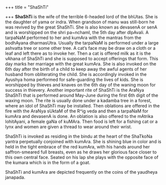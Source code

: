 +++
title = "ShaShTi"

+++
**ShaShTi** is the wife of the terrible 6-headed lord of the bhUtas. She
is the daughter of yama or indra. When grandson of manu was still-born
he was revived by the great ShaShTi. She is also known as devasenA or
senA and is worshipped on the shri pa\~nchamI, the 5th day after
dIpAvali. A tarpaNaM performed to her and kumAra with the mantras from
the bodhAyana dharmasUtra. Usually the tarpaNaM is performed under a
large ashvatta tree or some other tree. A cat’s face may be draw on a
cloth or a leaf and left there as to invoke her. Then a cat is offered
milk as it is the vAhana of ShaShTi and she is supposed to accept
offerings that form. This day marks her marriage with the great kumAra.
She is also invoked on the 6th day after the birth of a child to keep
away the awful agents of her husband from obliterating the child. She is
accordingly invoked in the Ayushya homa performed for safe-guarding the
lives of kids. She is worshipped by thieves and knaves on the 6th day of
the waning moon for success in thievery. Another important rite of
ShaShTi is the AraNya ShaShTi that is performed around May-June during
the first 6th digit of the waxing moon. The rite is usually done under a
kadamba tree in a forest, where an idol of ShaShTi may be installed.
Then oblations are offered in the fire with the AraNya sUktaM of the
R^ig veda and then a tarpaNaM for kumAra and devasenA is done. An
oblation is also offered to the mAtrika lohitAyani, a female gaNa of
kuMAra. Then food is left for a fishing cat or a lynx and women are
given a thread to wear around their wrist.

ShaShTi is invoked as residing in the bindu at the heart of the ShaTkoNa
yantra perpetually conjoined with kumAra. She is shining blue in color
and is held in the tight embrace of the red kumAra, with his hands
around her saffron-smeared full breasts, even as he draws her glorious
face closer to this own central face. Seated on his lap she plays with
the opposite face of the kumara which is in the form of a goat.

ShaShTi and kumAra are depicted frequently on the coins of the yaudheya
janapada.

